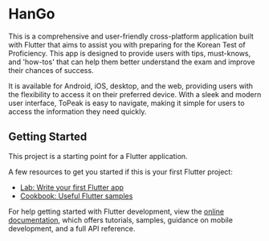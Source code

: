 # HanGo

This is a comprehensive and user-friendly cross-platform application built with Flutter that aims to assist you with preparing for the Korean Test of Proficiency. This app is designed to provide users with tips, must-knows, and 'how-tos' that can help them better understand the exam and improve their chances of success.

It is available for Android, iOS, desktop, and the web, providing users with the flexibility to access it on their preferred device. With a sleek and modern user interface, ToPeak is easy to navigate, making it simple for users to access the information they need quickly.

## Getting Started

This project is a starting point for a Flutter application.

A few resources to get you started if this is your first Flutter project:

- [Lab: Write your first Flutter app](https://docs.flutter.dev/get-started/codelab)
- [Cookbook: Useful Flutter samples](https://docs.flutter.dev/cookbook)

For help getting started with Flutter development, view the
[online documentation](https://docs.flutter.dev/), which offers tutorials,
samples, guidance on mobile development, and a full API reference.
